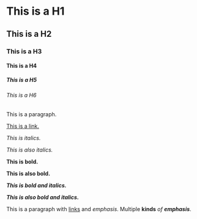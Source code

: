 # This is a H1

## This is a H2

### This is a H3

#### This is a H4

##### This is a H5

###### This is a H6

This is a paragraph.

[This is a link.](https://google.com)

_This is italics._

*This is also italics.*

__This is bold.__

**This is also bold.**

___This is bold and italics.___

***This is also bold and italics.***

This is a paragraph with [links](https://google.com) and *emphasis*. Multiple __kinds__ _of_ ***emphasis***.

